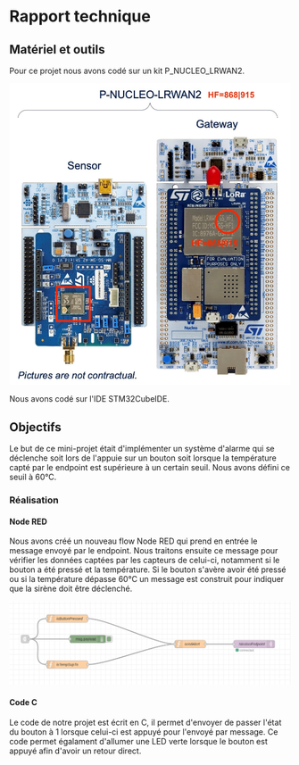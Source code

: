# Rapport technique

## Matériel et outils

Pour ce projet nous avons codé sur un kit P_NUCLEO_LRWAN2. 

![Kit P_NUCLEO_LRWAN2](p-nucleo-lrwan.jpg "Kit P_NUCLEO_LRWAN2")

Nous avons codé sur l'IDE STM32CubeIDE.

## Objectifs

Le but de ce mini-projet était d'implémenter un système d'alarme qui se déclenche soit lors de l'appuie sur un bouton soit lorsque la température capté par le endpoint est supérieure à un certain seuil. Nous avons défini ce seuil à 60°C. 

### Réalisation

#### Node RED

Nous avons créé un nouveau flow Node RED qui prend en entrée le message envoyé par le endpoint. Nous traitons ensuite ce message pour vérifier les données captées par les capteurs de celui-ci, notamment si le bouton a été pressé et la température. Si le bouton s'avère avoir été pressé ou si la température dépasse 60°C un message est construit pour indiquer que la sirène doit être déclenché.

![Flow Node RED](nodered-flow.png "Flow Node RED")

#### Code C

Le code de notre projet est écrit en C, il permet d'envoyer de passer l'état du bouton à 1 lorsque celui-ci est appuyé pour l'envoyé par message. Ce code permet égalament d'allumer une LED verte lorsque le bouton est appuyé afin d'avoir un retour direct.
